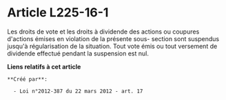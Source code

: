 # Article L225-16-1

Les droits de vote et les droits à dividende des actions ou coupures d'actions émises en violation de la présente sous-
section sont suspendus jusqu'à régularisation de la situation. Tout vote émis ou tout versement de dividende effectué pendant
la suspension est nul.

**Liens relatifs à cet article**

	**Créé par**:

	  - Loi n°2012-387 du 22 mars 2012 - art. 17
